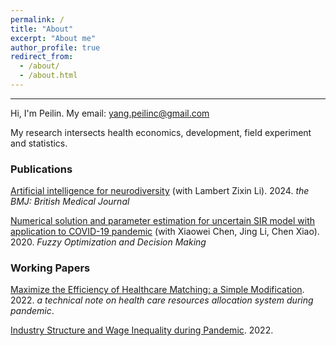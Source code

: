 ```yaml
---
permalink: /
title: "About"
excerpt: "About me"
author_profile: true
redirect_from: 
  - /about/
  - /about.html
---
```

------

Hi, I'm Peilin. My email: yang.peilinc@gmail.com

My research intersects health economics, development, field experiment and statistics.


### Publications

[Artificial intelligence for neurodiversity](https://doi.org/10.1136/bmj.q1384) (with Lambert Zixin Li). 2024. *the BMJ: British Medical Journal*

[Numerical solution and parameter estimation for uncertain SIR model with application to COVID-19 pandemic](https://tteclinc.github.io/peilinyang//files/UncertaintySIR.pdf) (with Xiaowei Chen, Jing Li, Chen Xiao). 2020. *Fuzzy Optimization and Decision Making*


### Working Papers
[Maximize the Efficiency of Healthcare Matching: a Simple Modification](https://tteclinc.github.io/peilinyang//files/Healthcare_matching.pdf). 2022. _a technical note on health care resources allocation system during pandemic_.

[Industry Structure and Wage Inequality during Pandemic](https://tteclinc.github.io/peilinyang//files/Inequality.pdf). 2022.

